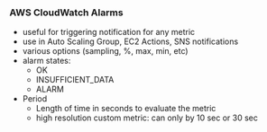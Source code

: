 ### AWS CloudWatch Alarms
* useful for triggering notification for any metric
* use in Auto Scaling Group, EC2 Actions, SNS notifications
* various options (sampling, %, max, min, etc)
* alarm states: 
    * OK
    * INSUFFICIENT_DATA
    * ALARM
* Period 
    * Length of time in seconds to evaluate the metric
    * high resolution custom metric: can only by 10 sec or 30 sec